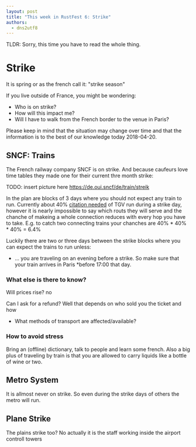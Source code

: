 ```yaml
---
layout: post
title: "This week in RustFest 6: Strike"
authors:
  - dns2utf8
---
```


TLDR: Sorry, this time you have to read the whole thing.

# Strike

It is spring or as the french call it: "strike season"

If you live outside of France, you might be wondering:

* Who is on strike?
* How will this impact me?
* Will I have to walk from the French border to the venue in Paris?

Please keep in mind that the situation may change over time and that the information is to the best of our knowledge today 2018-04-20.


## SNCF: Trains

The French railway company SNCF is on strike.
And because caufeurs love time tables they made one for their current thre month strike:

TODO: insert picture here https://de.oui.sncf/de/train/streik

In the plan are blocks of 3 days where you should not expect any train to run.
Currently about 40% [citation needed](https://de.oui.sncf/de/train/streik) of TGV run during a strike day, however it is nearly impossible to say which routs they will serve and the chanche of makeing a whole connection reduces with every hop you have to take.
E.g. to catch two connecting trains your chanches are 40% * 40% * 40% = 6.4%

Luckily there are two or three days between the strike blocks where you can expect the trains to run unless:

- ... you are traveling on an evening before a strike. So make sure that your train arrives in Paris *before 17:00 that day.

### What else is there to know?

Will prices rise? no

Can I ask for a refund? Well that depends on who sold you the ticket and how
- What methods of transport are affected/available?

### How to avoid stress

Bring an (offline) dictionary, talk to people and learn some french.
Also a big plus of traveling by train is that you are allowed to carry liquids like a bottle of wine or two.


## Metro System

It is allmost never on strike.
So even during the strike days of others the metro will run.

## Plane Strike

The plains strike too?
No actually it is the staff working inside the airport controll towers
